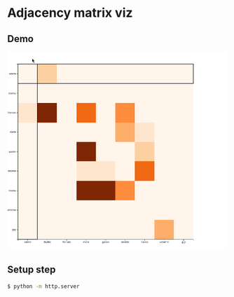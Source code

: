 # Adjacency matrix viz

## Demo

![](./demo.gif)

## Setup step 

```sh
$ python -m http.server
```
